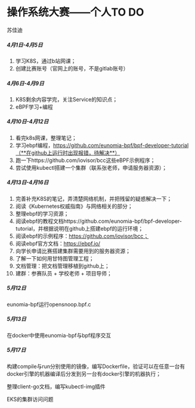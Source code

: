 # 操作系统大赛——个人TO DO

苏佳迪

##### 4月1日-4月5日

1. 学习K8S，通过b站网课；
2. 创建比赛账号（官网上的账号，不是gitlab账号）

##### 4月6日-4月9日

1. K8S剩余内容学完，关注Service的知识点；
2. eBPF学习+编程

##### 4月10日-4月12日

1. 看完k8s网课，整理笔记；
2. 学习ebpf编程，https://github.com/eunomia-bpf/bpf-developer-tutorial（**在github上运行时出现报错，待解决**）
3. 跑一下https://github.com/iovisor/bcc这些eBPF示例程序；
4. 尝试使用kubectl搭建一个集群（联系张老师，申请服务器资源）；

##### 4月13日-4月16日

1. 完善补充K8S的笔记，弄清楚网络机制，并把残留的疑惑解决一下；
2. 阅读《Kubernetes权威指南》与网络相关的部分；
3. 整理ebpf的学习资源；
4. 阅读ebpf的教程文档https://github.com/eunomia-bpf/bpf-developer-tutorial，并根据说明在github上搭建ebpf的运行环境；
5. 阅读ebpf的示例程序：https://github.com/iovisor/bcc；
6. 阅读ebpf官方文档：https://ebpf.io/
7. 向学长申请比赛搭建集群需要用到的服务器资源；
8. 了解一下如何用甘特图管理工程；
9. 文档管理：把文档管理移植到github上；
10. 建群：参赛队员 + 学校老师 + 项目导师；

##### 5月12日

eunomia-bpf运行opensnoop.bpf.c

##### 5月13日

在docker中使用eunomia-bpf与bpf程序交互

##### 5月17日

构建compile与run分别使用的镜像，编写Dockerfile，验证可以在任意一台有docker引擎的机器编译后分发到另一台有docker引擎的机器执行；

整理client-go文档，编写kubectl-img插件

EKS的集群访问问题

